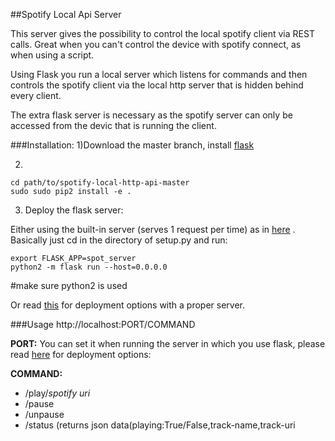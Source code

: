 ##Spotify  Local Api Server


This server gives the possibility to control the local spotify client via REST calls. Great when you can't control the device with spotify connect, as when using a script.

Using Flask you run a local server which listens for commands and then controls the spotify client via the local http server that is hidden behind every client.

The extra flask server is necessary as the spotify server can only be accessed from the devic that is running the client.

###Installation:
1)Download the master branch, install [flask](http://flask.pocoo.org/docs/0.12/installation/)

2)

	cd path/to/spotify-local-http-api-master
	sudo sudo pip2 install -e .
	
3) Deploy the flask server:

 Either using the built-in server (serves 1 request per time) as in [here](http://flask.pocoo.org/docs/0.12/patterns/packages/) .
Basically just cd in the directory of setup.py and run:
	
	export FLASK_APP=spot_server
	python2 -m flask run --host=0.0.0.0 
#make sure python2 is used
	

Or read [this](http://flask.pocoo.org/docs/0.12/deploying/#deployment) for deployment options with a proper server.



###Usage
	http://localhost:PORT/COMMAND
	
**PORT:** You can set it when running the server in which you use flask,
please read [here](http://flask.pocoo.org/docs/0.12/deploying/) for deployment options:

**COMMAND:**

* /play/*spotify uri*  
*  /pause
*  /unpause
*  /status (returns json data(playing:True/False,track-name,track-uri
